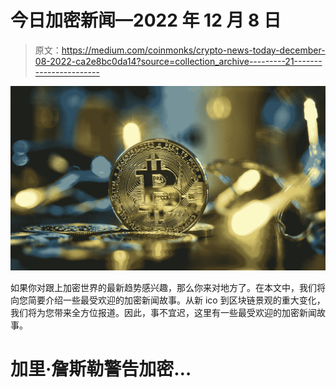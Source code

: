 # 今日加密新闻—2022 年 12 月 8 日

> 原文：<https://medium.com/coinmonks/crypto-news-today-december-08-2022-ca2e8bc0da14?source=collection_archive---------21----------------------->

![](img/a40036cba380ef3d0d8646cf78390fe6.png)

如果你对跟上加密世界的最新趋势感兴趣，那么你来对地方了。在本文中，我们将向您简要介绍一些最受欢迎的加密新闻故事。从新 ico 到区块链景观的重大变化，我们将为您带来全方位报道。因此，事不宜迟，这里有一些最受欢迎的加密新闻故事。

# 加里·詹斯勒警告加密…